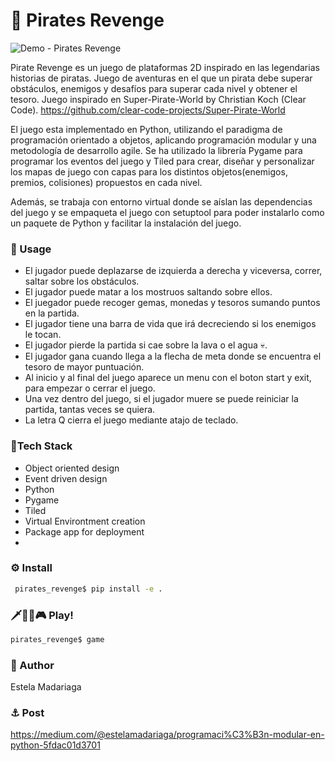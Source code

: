
# 🧭 Pirates Revenge
![Demo - Pirates Revenge](https://github.com/estelacode/pirates_revenge/blob/main/media/pirate_revenge_github.gif)

Pirate Revenge es un juego de plataformas 2D inspirado en las legendarias historias de piratas. Juego de aventuras en el que un pirata debe superar obstáculos, enemigos y desafíos para superar cada nivel y obtener el tesoro. Juego inspirado en Super-Pirate-World by Christian Koch (Clear Code). https://github.com/clear-code-projects/Super-Pirate-World

El juego esta implementado en Python, utilizando el paradigma de programación orientado a objetos, aplicando programación modular y una metodología de desarrollo agile. Se ha utilizado la librería Pygame para programar los eventos del juego y Tiled para crear, diseñar y personalizar los mapas de juego con capas para los distintos objetos(enemigos, premios, colisiones) propuestos en cada nivel. 

Además, se trabaja con entorno virtual donde se aíslan las dependencias del juego y   se empaqueta el juego con  setuptool para poder instalarlo como un paquete de Python  y facilitar la instalación del juego.

### 🚀 Usage

* El jugador puede deplazarse de izquierda a derecha y viceversa, correr, saltar sobre los obstáculos.
* El jugador puede matar a los mostruos saltando sobre ellos.
* El juegador puede recoger gemas, monedas y tesoros sumando puntos en la partida.
* El jugador tiene una barra de vida que irá decreciendo si los enemigos le tocan.
* El jugador pierde la partida si cae sobre la lava o el agua 💀.
* El jugador gana cuando llega a la flecha de meta donde se encuentra el tesoro de mayor puntuación.
* Al inicio y al final del juego aparece un menu con el boton start y exit, para empezar o cerrar el juego.
* Una vez dentro del juego, si el jugador muere se puede reiniciar la partida, tantas veces se quiera. 
* La letra Q cierra el juego mediante atajo de teclado.
  
### 🦜Tech Stack
* Object oriented design
* Event driven design
* Python
* Pygame
* Tiled
* Virtual Environtment creation
* Package app for deployment
* 
### ⚙️ Install 
```bash
 pirates_revenge$ pip install -e . 
```
### 🗡️🏴‍☠🎮 Play!
```bash
pirates_revenge$ game
```

### 👋 Author
Estela Madariaga

### ⚓ Post
https://medium.com/@estelamadariaga/programaci%C3%B3n-modular-en-python-5fdac01d3701 
